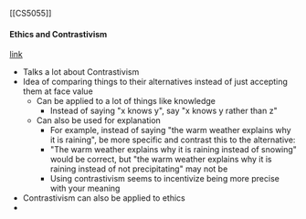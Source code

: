 [[CS5055]]

#### Ethics and Contrastivism
[link](https://iep.utm.edu/ethics-and-contrastivism/)
- Talks a lot about Contrastivism
- Idea of comparing things to their alternatives instead of just accepting them at face value
	- Can be applied to a lot of things like knowledge
		- Instead of saying "x knows y", say "x knows y rather than z"
	- Can also be used for explanation
		- For example, instead of saying "the warm weather explains why it is raining", be more specific and contrast this to the alternative:
		- "The warm weather explains why it is raining instead of snowing" would be correct, but "the warm weather explains why it is raining instead of not precipitating" may not be
		- Using contrastivism seems to incentivize being more precise with your meaning
- Contrastivism can also be applied to ethics
- 